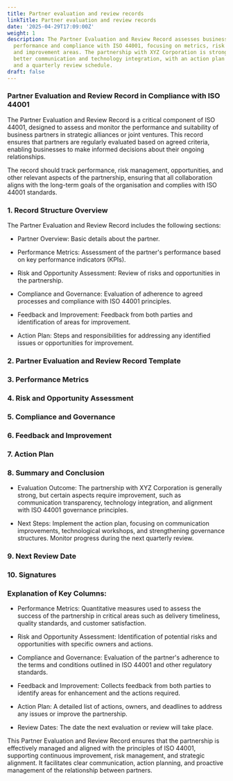 ```yaml
---
title: Partner evaluation and review records
linkTitle: Partner evaluation and review records
date: '2025-04-29T17:09:00Z'
weight: 1
description: The Partner Evaluation and Review Record assesses business partners'
  performance and compliance with ISO 44001, focusing on metrics, risk management,
  and improvement areas. The partnership with XYZ Corporation is strong but needs
  better communication and technology integration, with an action plan for enhancements
  and a quarterly review schedule.
draft: false
---
```



### Partner Evaluation and Review Record in Compliance with ISO 44001

The Partner Evaluation and Review Record is a critical component of ISO 44001, designed to assess and monitor the performance and suitability of business partners in strategic alliances or joint ventures. This record ensures that partners are regularly evaluated based on agreed criteria, enabling businesses to make informed decisions about their ongoing relationships.

The record should track performance, risk management, opportunities, and other relevant aspects of the partnership, ensuring that all collaboration aligns with the long-term goals of the organisation and complies with ISO 44001 standards.

<!-- Unsupported block type: divider -->

### 1. Record Structure Overview

The Partner Evaluation and Review Record includes the following sections:

- Partner Overview: Basic details about the partner.

- Performance Metrics: Assessment of the partner's performance based on key performance indicators (KPIs).

- Risk and Opportunity Assessment: Review of risks and opportunities in the partnership.

- Compliance and Governance: Evaluation of adherence to agreed processes and compliance with ISO 44001 principles.

- Feedback and Improvement: Feedback from both parties and identification of areas for improvement.

- Action Plan: Steps and responsibilities for addressing any identified issues or opportunities for improvement.

<!-- Unsupported block type: divider -->

### 2. Partner Evaluation and Review Record Template

<!-- Unsupported block type: divider -->

### 3. Performance Metrics

<!-- Unsupported block type: divider -->

### 4. Risk and Opportunity Assessment

<!-- Unsupported block type: divider -->

### 5. Compliance and Governance

<!-- Unsupported block type: divider -->

### 6. Feedback and Improvement

<!-- Unsupported block type: divider -->

### 7. Action Plan

<!-- Unsupported block type: divider -->

### 8. Summary and Conclusion

- Evaluation Outcome: The partnership with XYZ Corporation is generally strong, but certain aspects require improvement, such as communication transparency, technology integration, and alignment with ISO 44001 governance principles.

- Next Steps: Implement the action plan, focusing on communication improvements, technological workshops, and strengthening governance structures. Monitor progress during the next quarterly review.

<!-- Unsupported block type: divider -->

### 9. Next Review Date

<!-- Unsupported block type: divider -->

### 10. Signatures

<!-- Unsupported block type: divider -->

### Explanation of Key Columns:

- Performance Metrics: Quantitative measures used to assess the success of the partnership in critical areas such as delivery timeliness, quality standards, and customer satisfaction.

- Risk and Opportunity Assessment: Identification of potential risks and opportunities with specific owners and actions.

- Compliance and Governance: Evaluation of the partner's adherence to the terms and conditions outlined in ISO 44001 and other regulatory standards.

- Feedback and Improvement: Collects feedback from both parties to identify areas for enhancement and the actions required.

- Action Plan: A detailed list of actions, owners, and deadlines to address any issues or improve the partnership.

- Review Dates: The date the next evaluation or review will take place.

<!-- Unsupported block type: divider -->

This Partner Evaluation and Review Record ensures that the partnership is effectively managed and aligned with the principles of ISO 44001, supporting continuous improvement, risk management, and strategic alignment. It facilitates clear communication, action planning, and proactive management of the relationship between partners.